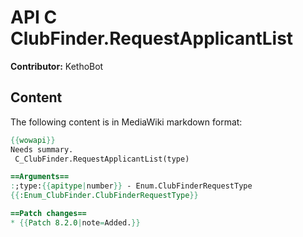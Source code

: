 # API C ClubFinder.RequestApplicantList

**Contributor:** KethoBot

## Content

The following content is in MediaWiki markdown format:

```mediawiki
{{wowapi}}
Needs summary.
 C_ClubFinder.RequestApplicantList(type)

==Arguments==
:;type:{{apitype|number}} - Enum.ClubFinderRequestType
{{:Enum_ClubFinder.ClubFinderRequestType}}

==Patch changes==
* {{Patch 8.2.0|note=Added.}}
```